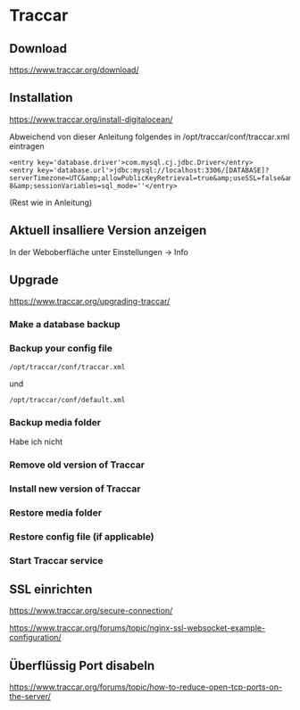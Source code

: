 # Traccar

## Download

https://www.traccar.org/download/

## Installation

https://www.traccar.org/install-digitalocean/

Abweichend von dieser Anleitung folgendes in /opt/traccar/conf/traccar.xml eintragen

    <entry key='database.driver'>com.mysql.cj.jdbc.Driver</entry>
    <entry key='database.url'>jdbc:mysql://localhost:3306/[DATABASE]?serverTimezone=UTC&amp;allowPublicKeyRetrieval=true&amp;useSSL=false&amp;allowMultiQueries=true&amp;autoReconnect=true&amp;useUnicode=yes&amp;characterEncoding=UTF-8&amp;sessionVariables=sql_mode=''</entry>

(Rest wie in Anleitung)

## Aktuell insalliere Version anzeigen

In der Weboberfläche unter Einstellungen -> Info

## Upgrade

https://www.traccar.org/upgrading-traccar/

### Make a database backup

### Backup your config file

    /opt/traccar/conf/traccar.xml

und 

    /opt/traccar/conf/default.xml
    
### Backup media folder
Habe ich nicht

### Remove old version of Traccar

### Install new version of Traccar

### Restore media folder

### Restore config file (if applicable)

### Start Traccar service

## SSL einrichten

https://www.traccar.org/secure-connection/

https://www.traccar.org/forums/topic/nginx-ssl-websocket-example-configuration/

## Überflüssig Port disabeln

https://www.traccar.org/forums/topic/how-to-reduce-open-tcp-ports-on-the-server/


